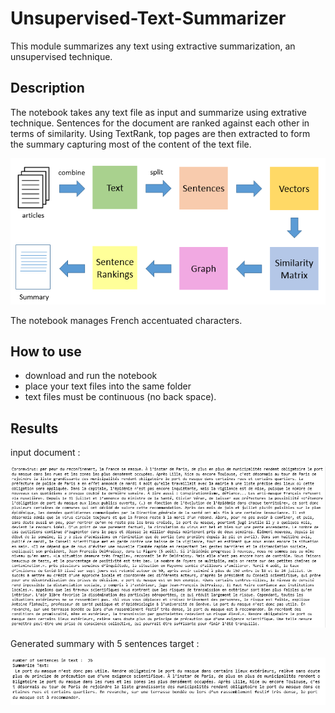# Unsupervised-Text-Summarizer
This module summarizes any text using extractive summarization, an unsupervised technique.

## Description
The notebook takes any text file as input and summarize using extrative technique.
Sentences for the document are ranked against each other in terms of similarity. Using TextRank, top pages are then extracted to form the summary capturing most of the content of the text file.

![TextRank is an extractive and unsupervised text summarization technique](TextRank.png)

The notebook manages French accentuated characters.

## How to use
- download and run the notebook
- place your text files into the same folder
- text files must be continuous (no back space).

## Results

input document :

![](input.PNG)

Generated summary with 5 sentences target :

![](output.PNG)
